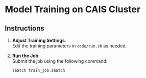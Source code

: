 # Model Training on CAIS Cluster

## Instructions

1. **Adjust Training Settings**:  
   Edit the training parameters in `code/run.sh` as needed.

2. **Run the Job**:  
   Submit the job using the following command:
   ```bash
   sbatch train_job.sbatch
   ```
